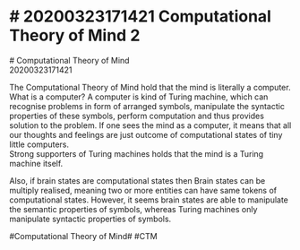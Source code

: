 # \# 20200323171421 Computational Theory of Mind 2

\# Computational Theory of Mind\
20200323171421

The Computational Theory of Mind hold that the mind is literally a computer. What is a computer? A computer is kind of Turing machine, which can recognise problems in form of arranged symbols, manipulate the syntactic properties of these symbols, perform computation and thus provides solution to the problem. If one sees the mind as a computer, it means that all our thoughts and feelings are just outcome of computational states of tiny little computers.\
Strong supporters of Turing machines holds that the mind is a Turing machine itself.

Also, if brain states are computational states then Brain states can be multiply realised, meaning two or more entities can have same tokens of computational states. However, it seems brain states are able to manipulate the semantic properties of symbols, whereas Turing machines only manipulate syntactic properties of symbols.

\#Computational Theory of Mind\# \#CTM

